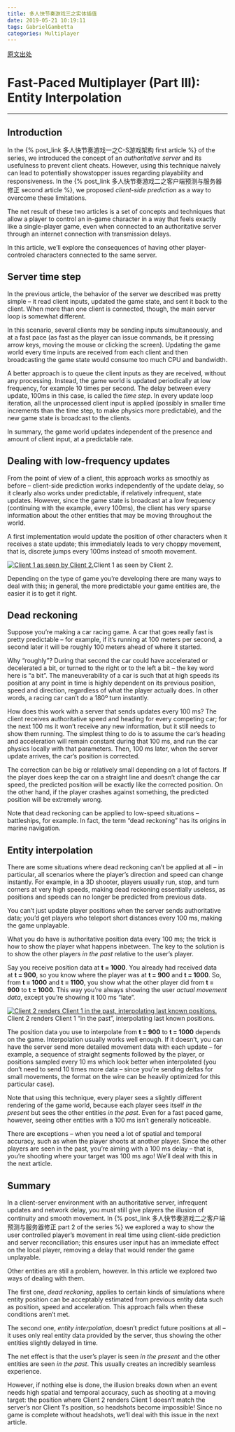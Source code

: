 ```yaml
---
title: 多人快节奏游戏三之实体插值
date: 2019-05-21 10:19:11
tags: GabrielGambetta
categories: Multiplayer
---
```

[原文出处](http://www.gabrielgambetta.com/entity-interpolation.html)

# Fast-Paced Multiplayer (Part III): Entity Interpolation

* * *

## Introduction

In the {% post_link 多人快节奏游戏一之C-S游戏架构 first article %} of the series, we introduced the concept of an _authoritative server_ and its usefulness to prevent client cheats. However, using this technique naively can lead to potentially showstopper issues regarding playability and responsiveness. In the {% post_link 多人快节奏游戏二之客户端预测与服务器修正 second article %}, we proposed _client-side prediction_ as a way to overcome these limitations.

The net result of these two articles is a set of concepts and techniques that allow a player to control an in-game character in a way that feels exactly like a single-player game, even when connected to an authoritative server through an internet connection with transmission delays.

In this article, we’ll explore the consequences of having other player-controled characters connected to the same server.

## Server time step

In the previous article, the behavior of the server we described was pretty simple – it read client inputs, updated the game state, and sent it back to the client. When more than one client is connected, though, the main server loop is somewhat different.

In this scenario, several clients may be sending inputs simultaneously, and at a fast pace (as fast as the player can issue commands, be it pressing arrow keys, moving the mouse or clicking the screen). Updating the game world every time inputs are received from each client and then broadcasting the game state would consume too much CPU and bandwidth.

A better approach is to queue the client inputs as they are received, without any processing. Instead, the game world is updated periodically at low frequency, for example 10 times per second. The delay between every update, 100ms in this case, is called the _time step_. In every update loop iteration, all the unprocessed client input is applied (possibly in smaller time increments than the time step, to make physics more predictable), and the new game state is broadcast to the clients.

In summary, the game world updates independent of the presence and amount of client input, at a predictable rate.

<!-- more -->

## Dealing with low-frequency updates

From the point of view of a client, this approach works as smoothly as before – client-side prediction works independently of the update delay, so it clearly also works under predictable, if relatively infrequent, state updates. However, since the game state is broadcast at a low frequency (continuing with the example, every 100ms), the client has very sparse information about the other entities that may be moving throughout the world.

A first implementation would update the position of other characters when it receives a state update; this immediately leads to very choppy movement, that is, discrete jumps every 100ms instead of smooth movement.

  
[![Client 1 as seen by Client 2.](http://prsht69js.bkt.clouddn.com/image/fpm3-01.png)](http://prsht69js.bkt.clouddn.com/image/fpm3-01.png)Client 1 as seen by Client 2.

Depending on the type of game you’re developing there are many ways to deal with this; in general, the more predictable your game entities are, the easier it is to get it right.

## Dead reckoning

Suppose you’re making a car racing game. A car that goes really fast is pretty predictable – for example, if it’s running at 100 meters per second, a second later it will be roughly 100 meters ahead of where it started.

Why “roughly”? During that second the car could have accelerated or decelerated a bit, or turned to the right or to the left a bit – the key word here is “a bit”. The maneuverability of a car is such that at high speeds its position at any point in time is highly dependent on its previous position, speed and direction, regardless of what the player actually does. In other words, a racing car can’t do a 180º turn instantly.

How does this work with a server that sends updates every 100 ms? The client receives authoritative speed and heading for every competing car; for the next 100 ms it won’t receive any new information, but it still needs to show them running. The simplest thing to do is to assume the car’s heading and acceleration will remain constant during that 100 ms, and run the car physics locally with that parameters. Then, 100 ms later, when the server update arrives, the car’s position is corrected.

The correction can be big or relatively small depending on a lot of factors. If the player does keep the car on a straight line and doesn’t change the car speed, the predicted position will be exactly like the corrected position. On the other hand, if the player crashes against something, the predicted position will be extremely wrong.

Note that dead reckoning can be applied to low-speed situations – battleships, for example. In fact, the term “dead reckoning” has its origins in marine navigation.

## Entity interpolation

There are some situations where dead reckoning can’t be applied at all – in particular, all scenarios where the player’s direction and speed can change instantly. For example, in a 3D shooter, players usually run, stop, and turn corners at very high speeds, making dead reckoning essentially useless, as positions and speeds can no longer be predicted from previous data.

You can’t just update player positions when the server sends authoritative data; you’d get players who teleport short distances every 100 ms, making the game unplayable.

What you do have is authoritative position data every 100 ms; the trick is how to show the player what happens inbetween. The key to the solution is to show the other players _in the past_ relative to the user’s player.

Say you receive position data at **t = 1000**. You already had received data at **t = 900**, so you know where the player was at **t = 900** and **t = 1000**. So, from **t = 1000** and **t = 1100**, you show what the other player did from **t = 900** to **t = 1000**. This way you’re always showing the user _actual movement data_, except you’re showing it 100 ms “late”.

  
[![Client 2 renders Client 1 in the past, interpolating last known positions.](http://prsht69js.bkt.clouddn.com/image/fpm3-02.png)](http://prsht69js.bkt.clouddn.com/image/fpm3-02.png)Client 2 renders Client 1 “in the past”, interpolating last known positions.

The position data you use to interpolate from **t = 900** to **t = 1000** depends on the game. Interpolation usually works well enough. If it doesn’t, you can have the server send more detailed movement data with each update – for example, a sequence of straight segments followed by the player, or positions sampled every 10 ms which look better when interpolated (you don’t need to send 10 times more data – since you’re sending deltas for small movements, the format on the wire can be heavily optimized for this particular case).

Note that using this technique, every player sees a slightly different rendering of the game world, because each player sees itself _in the present_ but sees the other entities _in the past_. Even for a fast paced game, however, seeing other entities with a 100 ms isn’t generally noticeable.

There are exceptions – when you need a lot of spatial and temporal accuracy, such as when the player shoots at another player. Since the other players are seen in the past, you’re aiming with a 100 ms delay – that is, you’re shooting where your target was 100 ms ago! We’ll deal with this in the next article.

## Summary

In a client-server environment with an authoritative server, infrequent updates and network delay, you must still give players the illusion of continuity and smooth movement. In {% post_link 多人快节奏游戏二之客户端预测与服务器修正 part 2 of the series %} we explored a way to show the user controlled player’s movement in real time using client-side prediction and server reconciliation; this ensures user input has an immediate effect on the local player, removing a delay that would render the game unplayable.

Other entities are still a problem, however. In this article we explored two ways of dealing with them.

The first one, _dead reckoning_, applies to certain kinds of simulations where entity position can be acceptably estimated from previous entity data such as position, speed and acceleration. This approach fails when these conditions aren’t met.

The second one, _entity interpolation_, doesn’t predict future positions at all – it uses only real entity data provided by the server, thus showing the other entities slightly delayed in time.

The net effect is that the user’s player is seen _in the present_ and the other entities are seen _in the past_. This usually creates an incredibly seamless experience.

However, if nothing else is done, the illusion breaks down when an event needs high spatial and temporal accuracy, such as shooting at a moving target: the position where Client 2 renders Client 1 doesn’t match the server’s nor Client 1′s position, so headshots become impossible! Since no game is complete without headshots, we’ll deal with this issue in the next article.